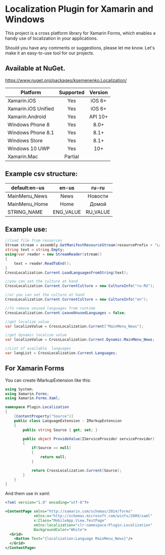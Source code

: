 ﻿# Localization Plugin for Xamarin and Windows
This project is a cross platform library for Xamarin Forms, which enables a handy use of localization in your applications.  


Should you have any comments or suggestions, please let me know. Let's make it an easy-to-use tool for our projects.


## Available at NuGet. 
https://www.nuget.org/packages/ksemenenko.Localization/


|Platform|Supported|Version|
| ------------------- | :-----------: | :------------------: |
|Xamarin.iOS|Yes|iOS 6+|
|Xamarin.iOS Unified|Yes|iOS 6+|
|Xamarin.Android|Yes|API 10+|
|Windows Phone 8|Yes|8.0+|
|Windows Phone 8.1|Yes|8.1+|
|Windows Store|Yes|8.1+|
|Windows 10 UWP|Yes|10+|
|Xamarin.Mac|Partial||



## Example csv structure:
|default:en-us|en-us|ru-ru|
| ------------------- | :-----------: | :------------------: |
|MainMenu_News|News|Новости|
|MainMenu_Home|Home|Домой|
|STRING_NAME|ENG_VALUE|RU_VALUE|


## Example use:

```cs
//load file from resources
Stream stream = assembly.GetManifestResourceStream(resourcePrefix + "Languages.csv");
string text = string.Empty;
using(var reader = new StreamReader(stream))
{
    text = reader.ReadToEnd();
}
CrossLocalization.Current.LoadLanguagesFromString(text);

//you can set the culture at hand
CrossLocalization.Current.CurrentCulture = new CultureInfo("ru-RU");

//or you can set the culture at hand
CrossLocalization.Current.CurrentCulture = new CultureInfo("en");

//To remove unused languages from runtime
CrossLocalization.Current.LeaveUnusedLanguages = false;

//get localize value
var localizeValue = CrossLocalization.Current["MainMenu_News"];

//get dynamic localize value
var localizeValue = CrossLocalization.Current.Dynamic.MainMenu_News;

//List of available  languages
var langList = CrossLocalization.Current.Languages;

```

## For Xamarin Forms 
You can create IMarkupExtension like this:
```cs
using System;
using Xamarin.Forms;
using Xamarin.Forms.Xaml;

namespace Plugin.Localization
{
    [ContentProperty("Source")]
    public class LanguageExtension : IMarkupExtension
    {
        public string Source { get; set; }

        public object ProvideValue(IServiceProvider serviceProvider)
        {
            if(Source == null)
            {
                return null;
            }

            return CrossLocalization.Current[Source];
        }
    }
}
```

And them use in xaml:
```xml
<?xml version="1.0" encoding="utf-8"?>

<ContentPage xmlns="http://xamarin.com/schemas/2014/forms"
             xmlns:x="http://schemas.microsoft.com/winfx/2009/xaml"
             x:Class="MobileApp.View.TestPage"
             xmlns:localization="clr-namespace:Plugin.Localization" 
             BackgroundColor="White">
  <Grid>
    <Button Text="{localization:Language MainMenu_News}"/>
  </Grid>
</ContentPage>
```